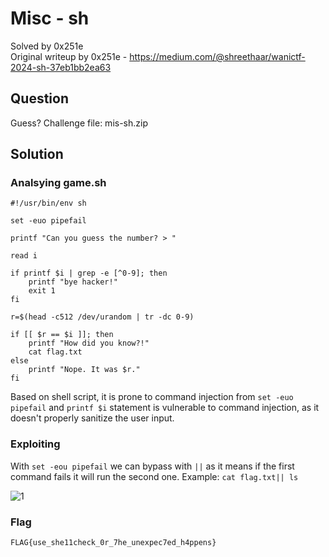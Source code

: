 # Misc - sh
Solved by 0x251e\
Original writeup by 0x251e - https://medium.com/@shreethaar/wanictf-2024-sh-37eb1bb2ea63

## Question
Guess?
Challenge file: mis-sh.zip

## Solution

### Analsying game.sh
```
#!/usr/bin/env sh

set -euo pipefail

printf "Can you guess the number? > "

read i

if printf $i | grep -e [^0-9]; then
    printf "bye hacker!"
    exit 1
fi

r=$(head -c512 /dev/urandom | tr -dc 0-9)

if [[ $r == $i ]]; then
    printf "How did you know?!"
    cat flag.txt
else
    printf "Nope. It was $r."
fi
```

Based on shell script, it is prone to command injection from `set -euo pipefail` and `printf $i` statement is vulnerable to command injection, as it doesn't properly sanitize the user input.

### Exploiting

With `set -eou pipefail` we can bypass with `||` as it means if the first command fails it will run the second one.
Example: `cat flag.txt|| ls`

![1](https://miro.medium.com/v2/resize:fit:720/format:webp/1*tbKjbTQJaa6btOPypw1QWA.png)

### Flag
`FLAG{use_she11check_0r_7he_unexpec7ed_h4ppens}`
